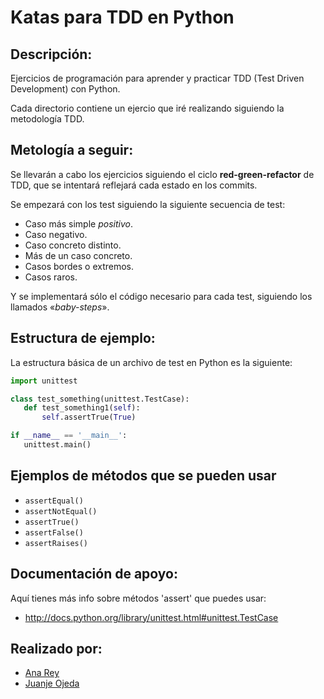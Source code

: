 Katas para TDD en Python
========================

Descripción:
------------
Ejercicios de programación para aprender y practicar TDD (Test Driven Development) con Python.

Cada directorio contiene un ejercio que iré realizando siguiendo la metodología TDD.

Metología a seguir:
-------------------

Se llevarán a cabo los ejercicios siguiendo el ciclo **red-green-refactor** de TDD, que se intentará reflejará cada estado en los commits.

Se empezará con los test siguiendo la siguiente secuencia de test:

* Caso más simple _positivo_.
* Caso negativo.
* Caso concreto distinto.
* Más de un caso concreto.
* Casos bordes o extremos.
* Casos raros.

Y se implementará sólo el código necesario para cada test, siguiendo los llamados «_baby-steps_».

Estructura de ejemplo:
----------------------

La estructura básica de un archivo de test en Python es la siguiente:

```python
import unittest

class test_something(unittest.TestCase):
   def test_something1(self):
       self.assertTrue(True)

if __name__ == '__main__':
   unittest.main()
```

Ejemplos de métodos que se pueden usar
-------------------------------------

* `assertEqual()`
* `assertNotEqual()`
* `assertTrue()`
* `assertFalse()`
* `assertRaises()`

Documentación de apoyo:
-----------------------

Aquí tienes más info sobre métodos 'assert' que puedes usar:
* http://docs.python.org/library/unittest.html#unittest.TestCase


Realizado por:
--------------

* [Ana Rey](https://github.com/anarey) 
* [Juanje Ojeda](https://github.com/juanje) 
